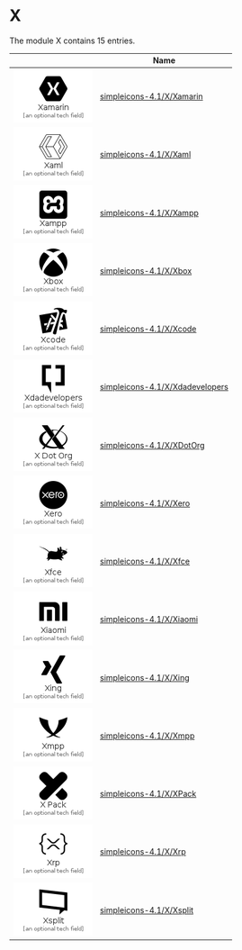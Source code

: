 # X

The module X contains 15 entries.



| |Name|
|:---:|---|
|![Xamarin](../simpleicons-4.1/X/Xamarin.element.png)|[simpleicons-4.1/X/Xamarin](../simpleicons-4.1/X/Xamarin.md)
|![Xaml](../simpleicons-4.1/X/Xaml.element.png)|[simpleicons-4.1/X/Xaml](../simpleicons-4.1/X/Xaml.md)
|![Xampp](../simpleicons-4.1/X/Xampp.element.png)|[simpleicons-4.1/X/Xampp](../simpleicons-4.1/X/Xampp.md)
|![Xbox](../simpleicons-4.1/X/Xbox.element.png)|[simpleicons-4.1/X/Xbox](../simpleicons-4.1/X/Xbox.md)
|![Xcode](../simpleicons-4.1/X/Xcode.element.png)|[simpleicons-4.1/X/Xcode](../simpleicons-4.1/X/Xcode.md)
|![Xdadevelopers](../simpleicons-4.1/X/Xdadevelopers.element.png)|[simpleicons-4.1/X/Xdadevelopers](../simpleicons-4.1/X/Xdadevelopers.md)
|![XDotOrg](../simpleicons-4.1/X/XDotOrg.element.png)|[simpleicons-4.1/X/XDotOrg](../simpleicons-4.1/X/XDotOrg.md)
|![Xero](../simpleicons-4.1/X/Xero.element.png)|[simpleicons-4.1/X/Xero](../simpleicons-4.1/X/Xero.md)
|![Xfce](../simpleicons-4.1/X/Xfce.element.png)|[simpleicons-4.1/X/Xfce](../simpleicons-4.1/X/Xfce.md)
|![Xiaomi](../simpleicons-4.1/X/Xiaomi.element.png)|[simpleicons-4.1/X/Xiaomi](../simpleicons-4.1/X/Xiaomi.md)
|![Xing](../simpleicons-4.1/X/Xing.element.png)|[simpleicons-4.1/X/Xing](../simpleicons-4.1/X/Xing.md)
|![Xmpp](../simpleicons-4.1/X/Xmpp.element.png)|[simpleicons-4.1/X/Xmpp](../simpleicons-4.1/X/Xmpp.md)
|![XPack](../simpleicons-4.1/X/XPack.element.png)|[simpleicons-4.1/X/XPack](../simpleicons-4.1/X/XPack.md)
|![Xrp](../simpleicons-4.1/X/Xrp.element.png)|[simpleicons-4.1/X/Xrp](../simpleicons-4.1/X/Xrp.md)
|![Xsplit](../simpleicons-4.1/X/Xsplit.element.png)|[simpleicons-4.1/X/Xsplit](../simpleicons-4.1/X/Xsplit.md)

